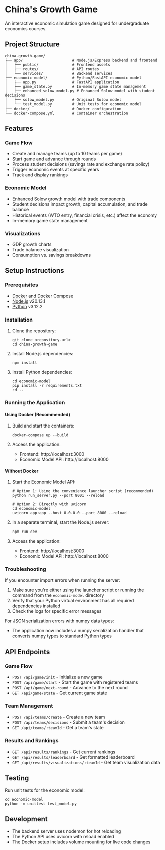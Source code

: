 # China's Growth Game

An interactive economic simulation game designed for undergraduate economics courses.

## Project Structure

```
china-growth-game/
├── app/                      # Node.js/Express backend and frontend
│   ├── public/               # Frontend assets
│   ├── routes/               # API routes
│   └── services/             # Backend services
├── economic-model/           # Python/FastAPI economic model
│   ├── app.py                # FastAPI application
│   ├── game_state.py         # In-memory game state management
│   ├── enhanced_solow_model.py # Enhanced Solow model with student decisions
│   ├── solow_model.py        # Original Solow model
│   └── test_model.py         # Unit tests for economic model
├── docker/                   # Docker configuration
└── docker-compose.yml        # Container orchestration
```

## Features

### Game Flow
- Create and manage teams (up to 10 teams per game)
- Start game and advance through rounds
- Process student decisions (savings rate and exchange rate policy)
- Trigger economic events at specific years
- Track and display rankings

### Economic Model
- Enhanced Solow growth model with trade components
- Student decisions impact growth, capital accumulation, and trade balance
- Historical events (WTO entry, financial crisis, etc.) affect the economy
- In-memory game state management

### Visualizations
- GDP growth charts
- Trade balance visualization
- Consumption vs. savings breakdowns

## Setup Instructions

### Prerequisites

- [Docker](https://www.docker.com/get-started) and Docker Compose
- [Node.js](https://nodejs.org/) v20.13.1
- [Python](https://www.python.org/) v3.12.2

### Installation

1. Clone the repository:
   ```
   git clone <repository-url>
   cd china-growth-game
   ```

2. Install Node.js dependencies:
   ```
   npm install
   ```

3. Install Python dependencies:
   ```
   cd economic-model
   pip install -r requirements.txt
   cd ..
   ```

### Running the Application

#### Using Docker (Recommended)

1. Build and start the containers:
   ```
   docker-compose up --build
   ```

2. Access the application:
   - Frontend: http://localhost:3000
   - Economic Model API: http://localhost:8000

#### Without Docker

1. Start the Economic Model API:
   ```
   # Option 1: Using the convenience launcher script (recommended)
   python run_server.py --port 8001 --reload
   
   # Option 2: Directly with uvicorn
   cd economic-model
   uvicorn app:app --host 0.0.0.0 --port 8000 --reload
   ```

2. In a separate terminal, start the Node.js server:
   ```
   npm run dev
   ```

3. Access the application:
   - Frontend: http://localhost:3000
   - Economic Model API: http://localhost:8000

### Troubleshooting

If you encounter import errors when running the server:
1. Make sure you're either using the launcher script or running the command from the `economic-model` directory
2. Verify that your Python virtual environment has all required dependencies installed
3. Check the logs for specific error messages

For JSON serialization errors with numpy data types:
- The application now includes a numpy serialization handler that converts numpy types to standard Python types

## API Endpoints

### Game Flow
- `POST /api/game/init` - Initialize a new game
- `POST /api/game/start` - Start the game with registered teams
- `POST /api/game/next-round` - Advance to the next round
- `GET /api/game/state` - Get current game state

### Team Management
- `POST /api/teams/create` - Create a new team
- `POST /api/teams/decisions` - Submit a team's decision
- `GET /api/teams/:teamId` - Get a team's state

### Results and Rankings
- `GET /api/results/rankings` - Get current rankings
- `GET /api/results/leaderboard` - Get formatted leaderboard
- `GET /api/results/visualizations/:teamId` - Get team visualization data

## Testing

Run unit tests for the economic model:
```
cd economic-model
python -m unittest test_model.py
```

## Development

- The backend server uses nodemon for hot reloading
- The Python API uses uvicorn with reload enabled
- The Docker setup includes volume mounting for live code changes